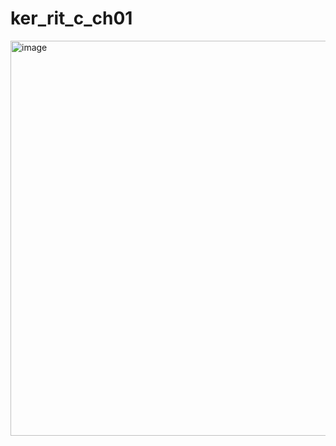 # ker_rit_c_ch01
<img width="632" alt="image" src="https://github.com/MikeMMattinson/ker_rit_c_ch01/assets/7810463/1bd9ae71-d0fe-4e69-9468-000c70ffd3cb">
